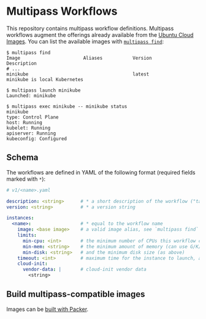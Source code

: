 # Multipass Workflows
This repository contains multipass workflow definitions.
Multipass workflows augment the offerings already available from the
[Ubuntu Cloud Images](http://cloud-images.ubuntu.com/). You can list the available images with
[`multipass find`](https://multipass.run):

```plain
$ multipass find
Image                       Aliases           Version          Description
# ...
minikube                                      latest           minikube is local Kubernetes

$ multipass launch minikube
Launched: minikube

$ multipass exec minikube -- minikube status
minikube
type: Control Plane
host: Running
kubelet: Running
apiserver: Running
kubeconfig: Configured
```

## Schema
The workflows are defined in YAML of the following format (required fields marked with `*`):
```yaml
# v1/<name>.yaml

description: <string>      # * a short description of the workflow ("tagline")
version: <string>          # * a version string

instances:
  <name>:                  # * equal to the workflow name
    image: <base image>    # a valid image alias, see `multipass find` for available values
    limits:
      min-cpu: <int>       # the minimum number of CPUs this workflow can work with
      min-mem: <string>    # the minimum amount of memory (can use G/K/M/B suffixes)
      min-disk: <string>   # and the minimum disk size (as above)
    timeout: <int>         # maximum time for the instance to launch, and separately for cloud-init to complete
    cloud-init:
      vendor-data: |       # cloud-init vendor data
        <string>
```

## Build multipass-compatible images
Images can be [built with Packer](https://discourse.ubuntu.com/t/building-multipass-images-with-packer/12361).
